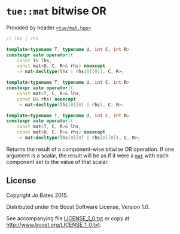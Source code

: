 `tue::mat` bitwise OR
=====================
Provided by header [`<tue/mat.hpp>`](../../headers/mat.md)

```c++
// lhs | rhs

template<typename T, typename U, int C, int R>
constexpr auto operator|(
    const T& lhs,
    const mat<U, C, R>& rhs) noexcept
    -> mat<decltype(lhs | rhs[0][0]), C, R>;

template<typename T, typename U, int C, int R>
constexpr auto operator|(
    const mat<T, C, R>& lhs,
    const U& rhs) noexcept
    -> mat<decltype(lhs[0][0] | rhs), C, R>;

template<typename T, typename U, int C, int R>
constexpr auto operator|(
    const mat<T, C, R>& lhs,
    const mat<U, C, R>& rhs) noexcept
    -> mat<decltype(lhs[0][0] | rhs[0][0]), C, R>;
```

Returns the result of a component-wise bitwise OR operation. If one argument is
a scalar, the result will be as if it were a [`mat`](../../headers/mat.md) with
each component set to the value of that scalar.

License
-------
Copyright Jo Bates 2015.

Distributed under the Boost Software License, Version 1.0.

See accompanying file [LICENSE_1_0.txt](../../../LICENSE_1_0.txt) or copy at
http://www.boost.org/LICENSE_1_0.txt.
